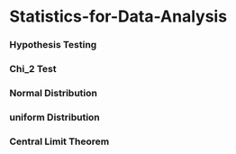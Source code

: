 # Statistics-for-Data-Analysis



### Hypothesis  Testing 
### Chi_2 Test
### Normal Distribution
### uniform Distribution
### Central Limit Theorem
